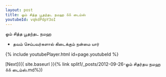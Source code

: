 ```yaml
---
layout: post
title: ஓம் சித்த பூதற்தட நமஹ ௧௧ டைம்ஸ்
youtubeId: vqkdPdpY3oI
---
```

 
 
 ஓம் சித்த பூதற்தட நமஹ  
 
 -  தவம் செய்பவர்களால் கிடைக்கும் நன்மை யார் 
 
  
 
  
 
 
 
 
 
 


{% include youtubePlayer.html id=page.youtubeId %}
 
[Next]({{ site.baseurl }}{% link  split1/_posts/2012-09-26-ஓம் சிதர்தய நமஹ ௧௧ டைம்ஸ்.md%})
 

